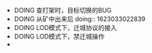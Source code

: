 - DOING 查打架时，目标切换的BUG
- DOING 从矿中出来后
  doing:: 1623033022839
- DOING LOD模式下，迁城协议的接入
- DOING LOD模式下，禁迁城操作
-